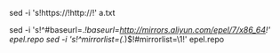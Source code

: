 sed -i 's!https://!http://!' a.txt

sed -i 's!^#baseurl=.*!baseurl=http://mirrors.aliyun.com/epel/7/x86_64!' epel.repo
sed -i 's!^mirrorlist=\(.*\)$!#mirrorlist=\1!' epel.repo

